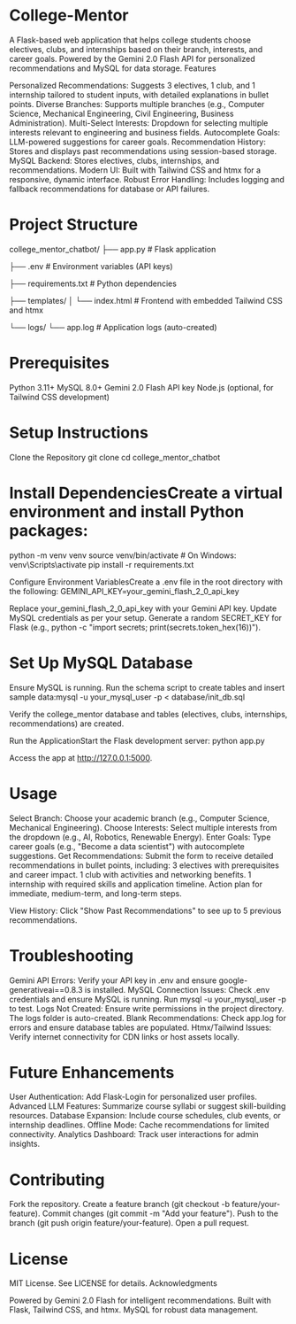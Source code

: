 # College-Mentor
A Flask-based web application that helps college students choose electives, clubs, and internships based on their branch, interests, and career goals. Powered by the Gemini 2.0 Flash API for personalized recommendations and MySQL for data storage.
Features

Personalized Recommendations: Suggests 3 electives, 1 club, and 1 internship tailored to student inputs, with detailed explanations in bullet points.
Diverse Branches: Supports multiple branches (e.g., Computer Science, Mechanical Engineering, Civil Engineering, Business Administration).
Multi-Select Interests: Dropdown for selecting multiple interests relevant to engineering and business fields.
Autocomplete Goals: LLM-powered suggestions for career goals.
Recommendation History: Stores and displays past recommendations using session-based storage.
MySQL Backend: Stores electives, clubs, internships, and recommendations.
Modern UI: Built with Tailwind CSS and htmx for a responsive, dynamic interface.
Robust Error Handling: Includes logging and fallback recommendations for database or API failures.

# Project Structure
college_mentor_chatbot/
├── app.py                  # Flask application

├── .env                    # Environment variables (API keys)

├── requirements.txt        # Python dependencies

├── templates/
│   └── index.html          # Frontend with embedded Tailwind CSS and htmx

└── logs/
    └── app.log             # Application logs (auto-created)

# Prerequisites

Python 3.11+
MySQL 8.0+
Gemini 2.0 Flash API key
Node.js (optional, for Tailwind CSS development)

# Setup Instructions

Clone the Repository
git clone <repository-url>
cd college_mentor_chatbot


# Install DependenciesCreate a virtual environment and install Python packages:
python -m venv venv
source venv/bin/activate  # On Windows: venv\Scripts\activate
pip install -r requirements.txt


Configure Environment VariablesCreate a .env file in the root directory with the following:
GEMINI_API_KEY=your_gemini_flash_2_0_api_key


Replace your_gemini_flash_2_0_api_key with your Gemini API key.
Update MySQL credentials as per your setup.
Generate a random SECRET_KEY for Flask (e.g., python -c "import secrets; print(secrets.token_hex(16))").


# Set Up MySQL Database

Ensure MySQL is running.
Run the schema script to create tables and insert sample data:mysql -u your_mysql_user -p < database/init_db.sql


Verify the college_mentor database and tables (electives, clubs, internships, recommendations) are created.


Run the ApplicationStart the Flask development server:
python app.py

Access the app at http://127.0.0.1:5000.


# Usage

Select Branch: Choose your academic branch (e.g., Computer Science, Mechanical Engineering).
Choose Interests: Select multiple interests from the dropdown (e.g., AI, Robotics, Renewable Energy).
Enter Goals: Type career goals (e.g., "Become a data scientist") with autocomplete suggestions.
Get Recommendations: Submit the form to receive detailed recommendations in bullet points, including:
3 electives with prerequisites and career impact.
1 club with activities and networking benefits.
1 internship with required skills and application timeline.
Action plan for immediate, medium-term, and long-term steps.


View History: Click "Show Past Recommendations" to see up to 5 previous recommendations.

# Troubleshooting

Gemini API Errors: Verify your API key in .env and ensure google-generativeai==0.8.3 is installed.
MySQL Connection Issues: Check .env credentials and ensure MySQL is running. Run mysql -u your_mysql_user -p to test.
Logs Not Created: Ensure write permissions in the project directory. The logs folder is auto-created.
Blank Recommendations: Check app.log for errors and ensure database tables are populated.
Htmx/Tailwind Issues: Verify internet connectivity for CDN links or host assets locally.

# Future Enhancements

User Authentication: Add Flask-Login for personalized user profiles.
Advanced LLM Features: Summarize course syllabi or suggest skill-building resources.
Database Expansion: Include course schedules, club events, or internship deadlines.
Offline Mode: Cache recommendations for limited connectivity.
Analytics Dashboard: Track user interactions for admin insights.

# Contributing

Fork the repository.
Create a feature branch (git checkout -b feature/your-feature).
Commit changes (git commit -m "Add your feature").
Push to the branch (git push origin feature/your-feature).
Open a pull request.

# License
MIT License. See LICENSE for details.
Acknowledgments

Powered by Gemini 2.0 Flash for intelligent recommendations.
Built with Flask, Tailwind CSS, and htmx.
MySQL for robust data management.

